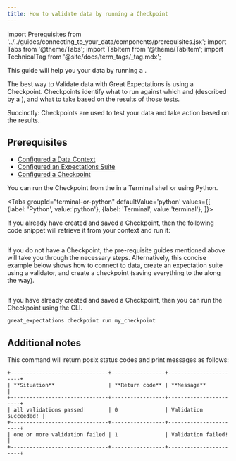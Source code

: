 ```yaml
---
title: How to validate data by running a Checkpoint
---
```


import Prerequisites from '../../guides/connecting_to_your_data/components/prerequisites.jsx';
import Tabs from '@theme/Tabs';
import TabItem from '@theme/TabItem';
import TechnicalTag from '@site/docs/term_tags/_tag.mdx';

This guide will help you <TechnicalTag tag="validation" text="Validate" /> your data by running a <TechnicalTag tag="checkpoint" text="Checkpoint" />.

The best way to Validate data with Great Expectations is using a Checkpoint. Checkpoints identify what <TechnicalTag tag="expectation_suite" text="Expectation Suites" /> to run against which <TechnicalTag tag="data_asset" text="Data Asset" /> and <TechnicalTag tag="batch" text="Batch" /> (described by a <TechnicalTag tag="batch_request" text="Batch Requests" />), and what <TechnicalTag tag="action" text="Actions" /> to take based on the results of those tests.

Succinctly: Checkpoints are used to test your data and take action based on the results.

## Prerequisites

<Prerequisites>

- [Configured a Data Context](/docs/guides/setup/configuring_data_contexts/instantiating_data_contexts/how_to_quickly_instantiate_a_data_context)
- [Configured an Expectations Suite](/docs/guides/expectations/how_to_create_and_edit_expectations_with_instant_feedback_from_a_sample_batch_of_data)
- [Configured a Checkpoint](./checkpoints/how_to_create_a_new_checkpoint.md)

</Prerequisites>

You can run the Checkpoint from the <TechnicalTag tag="cli" text="CLI" /> in a Terminal shell or using Python.

<Tabs
  groupId="terminal-or-python"
  defaultValue='python'
  values={[
  {label: 'Python', value:'python'},
  {label: 'Terminal', value:'terminal'},
  ]}>

<TabItem value="python">

If you already have created and saved a Checkpoint, then the following code snippet will retrieve it from your context and run it:

```python name="tests/integration/docusaurus/validation/checkpoints/how_to_validate_data_by_running_a_checkpoint.py checkpoint script"
```

If you do not have a Checkpoint, the pre-requisite guides mentioned above will take you through the necessary steps. Alternatively, this concise example below shows how to connect to data, create an expectation suite using a validator, and create a checkpoint (saving everything to the <TechnicalTag tag="data_context" text="Data Context" /> along the way).

```python name="tests/integration/docusaurus/validation/checkpoints/how_to_validate_data_by_running_a_checkpoint.py setup"
```

</TabItem>
<TabItem value="terminal">

If you have already created and saved a Checkpoint, then you can run the Checkpoint using the CLI.

```bash
great_expectations checkpoint run my_checkpoint
```

## Additional notes

This command will return posix status codes and print messages as follows:

    +-------------------------------+-----------------+-----------------------+
    | **Situation**                 | **Return code** | **Message**           |
    +-------------------------------+-----------------+-----------------------+
    | all validations passed        | 0               | Validation succeeded! |
    +-------------------------------+-----------------+-----------------------+
    | one or more validation failed | 1               | Validation failed!    |
    +-------------------------------+-----------------+-----------------------+

</TabItem>
</Tabs>

